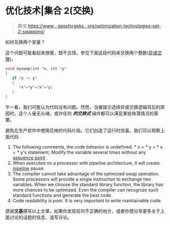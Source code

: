 # 优化技术|集合 2(交换)

> 原文:[https://www . geesforgeks . org/optimization-technologies-set-2-swapping/](https://www.geeksforgeeks.org/optimization-techniques-set-2-swapping/)

如何互换两个变量？

这个问题可能看起来很傻，既不古怪。参见下面这段代码来交换两个整数([异或交换](http://en.wikipedia.org/wiki/XOR_swap_algorithm))，

```cpp
void myswap(int *x, int *y)
{
   if (x != y)
   {
      *x^=*y^=*x^=*y;
   }
}
```

乍一看，我们可能认为代码没有问题。然而，当被提示选择异或交换逻辑背后的原因时，这个人毫无头绪。或许任何 ***的交换式*** 操作都可以满足某些角落情况的需要。

避免在生产软件中使用花哨的代码片段。它们创造了运行时惊喜。我们可以观察上面代码

1.  The following comments, the code behavior is undefined. * x = * y = * x = * y's statement; Modify the variable several times without any [sequence point](http://en.wikipedia.org/wiki/Sequence_point) .
2.  When executed on a processor with pipeline architecture, it will create [pipeline](http://en.wikipedia.org/wiki/Instruction_pipeline) pause.
3.  The compiler cannot take advantage of the optimized swap operation. Some processors will provide a single instruction to exchange two variables. When we choose the standard library function, the library has more chances to be optimized. Even the compiler can recognize such standard functions and generate the best code.
4.  Code readability is poor. It is very important to write maintainable code.

感谢**文基**撰写以上文章。如果你发现任何不正确的地方，或者你想分享更多关于上面讨论的话题的信息，请写评论。